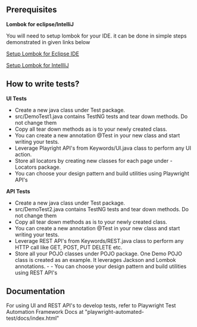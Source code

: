 ## Prerequisites

**Lombok for eclipse/IntelliJ**

You will need to setup lombok for your IDE. it can be done in simple steps demonstrated in given links below

[Setup Lombok for Eclipse IDE](https://projectlombok.org/setup/eclipse)

[Setup Lombok for IntellliJ](https://projectlombok.org/setup/intellij) 

## How to write tests?

**UI Tests**

- Create a new java class under Test package. 
- src/DemoTest1.java contains TestNG tests and tear down methods. Do not change them 
- Copy all tear down methods as is to your newly created class. 
- You can create a new annotation @Test in your new class and start writing your tests.
- Leverage Playright API's from Keywords/UI.java class to perform any UI action. 
- Store all locators by creating new classes for each page under - Locators package. 
- You can choose your design pattern and build utilities using Playwright API's

**API Tests**

- Create a new java class under Test package. 
- src/DemoTest2.java contains TestNG tests and tear down methods. Do not change them
- Copy all tear down methods as is to your newly created class. 
- You can create a new annotation @Test in your new class and start writing your tests.
- Leverage REST API's from Keywords/REST.java class to perform any HTTP call like GET, POST, PUT DELETE etc. 
- Store all your POJO classes under POJO package. One Demo POJO class is created as an example. It leverages Jackson and Lombok annotations. - - You can choose your design pattern and build utilities using REST API's

## Documentation

For using UI and REST API's to develop tests, refer to Playwright Test Automation Framework Docs at "playwright-automated-test/docs/index.html"